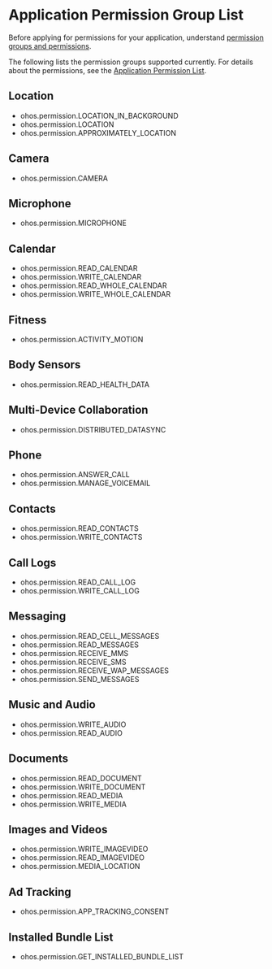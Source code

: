 # Application Permission Group List

Before applying for permissions for your application, understand [permission groups and permissions](accesstoken-overview.md#permission-groups-and-permissions).

The following lists the permission groups supported currently. For details about the permissions, see the [Application Permission List](permission-list.md).

## Location

- ohos.permission.LOCATION_IN_BACKGROUND
- ohos.permission.LOCATION
- ohos.permission.APPROXIMATELY_LOCATION

## Camera

- ohos.permission.CAMERA

## Microphone

- ohos.permission.MICROPHONE

## Calendar

- ohos.permission.READ_CALENDAR
- ohos.permission.WRITE_CALENDAR
- ohos.permission.READ_WHOLE_CALENDAR
- ohos.permission.WRITE_WHOLE_CALENDAR

## Fitness

- ohos.permission.ACTIVITY_MOTION

## Body Sensors

- ohos.permission.READ_HEALTH_DATA

## Multi-Device Collaboration

- ohos.permission.DISTRIBUTED_DATASYNC

## Phone

- ohos.permission.ANSWER_CALL
- ohos.permission.MANAGE_VOICEMAIL

## Contacts

- ohos.permission.READ_CONTACTS
- ohos.permission.WRITE_CONTACTS

## Call Logs

- ohos.permission.READ_CALL_LOG
- ohos.permission.WRITE_CALL_LOG

## Messaging

- ohos.permission.READ_CELL_MESSAGES
- ohos.permission.READ_MESSAGES
- ohos.permission.RECEIVE_MMS
- ohos.permission.RECEIVE_SMS
- ohos.permission.RECEIVE_WAP_MESSAGES
- ohos.permission.SEND_MESSAGES

## Music and Audio

- ohos.permission.WRITE_AUDIO
- ohos.permission.READ_AUDIO

## Documents

- ohos.permission.READ_DOCUMENT
- ohos.permission.WRITE_DOCUMENT
- ohos.permission.READ_MEDIA
- ohos.permission.WRITE_MEDIA

## Images and Videos

- ohos.permission.WRITE_IMAGEVIDEO
- ohos.permission.READ_IMAGEVIDEO
- ohos.permission.MEDIA_LOCATION

## Ad Tracking

- ohos.permission.APP_TRACKING_CONSENT

## Installed Bundle List

- ohos.permission.GET_INSTALLED_BUNDLE_LIST

